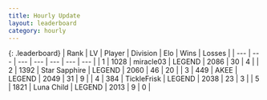 ```yaml
---
title: Hourly Update
layout: leaderboard
category: hourly
---
```


{: .leaderboard}
| Rank | LV | Player | Division | Elo | Wins | Losses |
| --- | --- | --- | --- | --- | --- | --- |
| <span data-change="0">1</span> | 1028 | <span title="ID: 416373">miracle03</span> | LEGEND | <span data-change="0">2086</span> | <span data-change="0">30</span> | <span data-change="0">4</span> |
| <span data-change="0">2</span> | 1392 | <span title="ID: 315148">Star Sapphire</span> | LEGEND | <span data-change="0">2060</span> | <span data-change="0">46</span> | <span data-change="0">20</span> |
| <span data-change="0">3</span> | 449 | <span title="ID: 455100">AKEE</span> | LEGEND | <span data-change="0">2049</span> | <span data-change="0">31</span> | <span data-change="0">9</span> |
| <span data-change="0">4</span> | 384 | <span title="ID: 512212">TickleFrisk</span> | LEGEND | <span data-change="0">2038</span> | <span data-change="0">23</span> | <span data-change="0">3</span> |
| <span data-change="0">5</span> | 1821 | <span title="ID: 164871">Luna Child</span> | LEGEND | <span data-change="0">2013</span> | <span data-change="0">9</span> | <span data-change="0">0</span> |